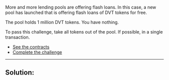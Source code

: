 More and more lending pools are offering flash loans. In this case, a new pool has launched that is offering flash loans of DVT tokens for free.

The pool holds 1 million DVT tokens. You have nothing.

To pass this challenge, take all tokens out of the pool. If possible, in a single transaction.

- [See the contracts](https://github.com/tinchoabbate/damn-vulnerable-defi/tree/v3.0.0/contracts/truster)
- [Complete the challenge](https://github.com/tinchoabbate/damn-vulnerable-defi/blob/v3.0.0/test/truster/truster.challenge.js)
___
## Solution:
